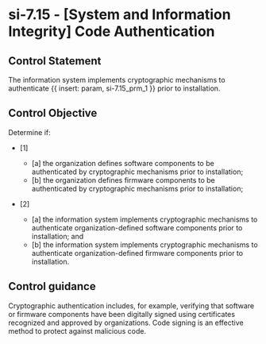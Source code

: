 # si-7.15 - \[System and Information Integrity\] Code Authentication

## Control Statement

The information system implements cryptographic mechanisms to authenticate {{ insert: param, si-7.15_prm_1 }} prior to installation.

## Control Objective

Determine if:

- \[1\]

  - \[a\] the organization defines software components to be authenticated by cryptographic mechanisms prior to installation;
  - \[b\] the organization defines firmware components to be authenticated by cryptographic mechanisms prior to installation;

- \[2\]

  - \[a\] the information system implements cryptographic mechanisms to authenticate organization-defined software components prior to installation; and
  - \[b\] the information system implements cryptographic mechanisms to authenticate organization-defined firmware components prior to installation.

## Control guidance

Cryptographic authentication includes, for example, verifying that software or firmware components have been digitally signed using certificates recognized and approved by organizations. Code signing is an effective method to protect against malicious code.
